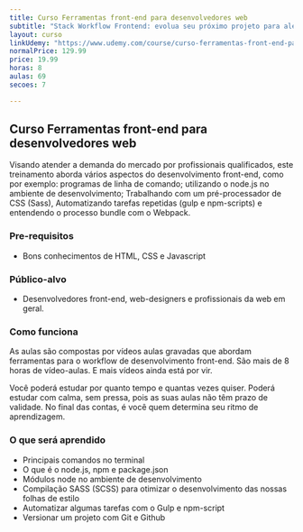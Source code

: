 ```yaml
---
title: Curso Ferramentas front-end para desenvolvedores web
subtitle: "Stack Workflow Frontend: evolua seu próximo projeto para além do HTML, CSS e Javascript"
layout: curso
linkUdemy: "https://www.udemy.com/course/curso-ferramentas-front-end-para-desenvolvedores-web/?referralCode=21AAE875AC8418CC8915"
normalPrice: 129.99
price: 19.99
horas: 8
aulas: 69
secoes: 7

---
```

## Curso Ferramentas front-end para desenvolvedores web
Visando atender a demanda do mercado por profissionais qualificados, este treinamento aborda vários aspectos do desenvolvimento front-end, como por exemplo: programas de linha de comando; utilizando o node.js no ambiente de desenvolvimento; Trabalhando com um pré-processador de CSS (Sass), Automatizando tarefas repetidas (gulp e npm-scripts) e entendendo o processo bundle com o Webpack.

			
### Pre-requisitos
- Bons conhecimentos de HTML, CSS e Javascript

### Público-alvo
- Desenvolvedores front-end, web-designers e profissionais da web em geral.

### Como funciona
As aulas são compostas por vídeos aulas gravadas que abordam ferramentas para o workflow de desenvolvimento front-end.  São mais de 8 horas de vídeo-aulas. E mais vídeos ainda está por vir.

Você poderá estudar por quanto tempo e quantas vezes quiser. Poderá estudar com calma, sem pressa, pois as suas aulas não têm prazo de validade. No final das contas, é você quem determina seu ritmo de aprendizagem.

### O que será aprendido
- Principais comandos no terminal
- O que é o node.js, npm e package.json
- Módulos node no ambiente de desenvolvimento
- Compilação SASS (SCSS) para otimizar o desenvolvimento das nossas folhas de estilo
- Automatizar algumas tarefas com o Gulp e npm-script
- Versionar um projeto com Git e Github
